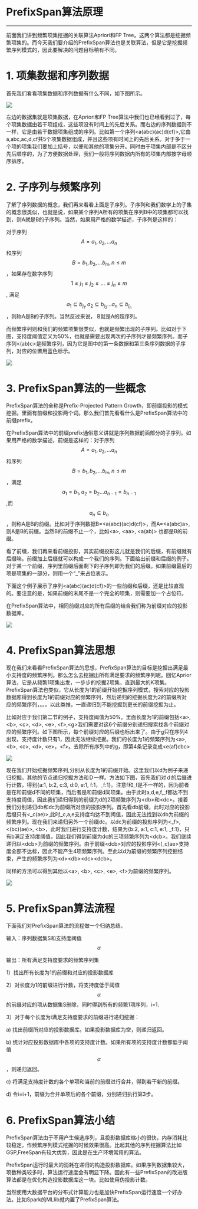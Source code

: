 # PrefixSpan算法原理

---

前面我们讲到频繁项集挖掘的关联算法Apriori和FP Tree。这两个算法都是挖掘频繁项集的。而今天我们要介绍的PrefixSpan算法也是关联算法，但是它是挖掘频繁序列模式的，因此要解决的问题目标稍有不同。

# 1. 项集数据和序列数据

首先我们看看项集数据和序列数据有什么不同，如下图所示。

![](/assets/prefixspan1.png)

左边的数据集就是项集数据，在Apriori和FP Tree算法中我们也已经看到过了，每个项集数据由若干项组成，这些项没有时间上的先后关系。而右边的序列数据则不一样，它是由若干数据项集组成的序列。比如第一个序列&lt;a\(abc\)\(ac\)d\(cf\)&gt;,它由a,abc,ac,d,cf共5个项集数据组成，并且这些项有时间上的先后关系。对于多于一个项的项集我们要加上括号，以便和其他的项集分开。同时由于项集内部是不区分先后顺序的，为了方便数据处理，我们一般将序列数据内所有的项集内部按字母顺序排序。

# 2. 子序列与频繁序列

了解了序列数据的概念，我们再来看看上面是子序列。子序列和我们数学上的子集的概念很类似，也就是说，如果某个序列A所有的项集在序列B中的项集都可以找到，则A就是B的子序列。当然，如果用严格的数学描述，子序列是这样的：

对于序列$$A={a_1,a_2,...a_n}$$和序列$$B={b_1,b_2,...b_m},n \leq m$$，如果存在数字序列$$1 \leq j_1 \leq j_2 \leq ... \leq j_n \leq m$$, 满足$$a_1 \subseteq b_{j_1}, a_2 \subseteq b_{j_2}...a_n \subseteq b_{j_n}$$，则称A是B的子序列。当然反过来说， B就是A的超序列。

而频繁序列则和我们的频繁项集很类似，也就是频繁出现的子序列。比如对于下图，支持度阈值定义为50%，也就是需要出现两次的子序列才是频繁序列。而子序列&lt;\(ab\)c&gt;是频繁序列，因为它是图中的第一条数据和第三条序列数据的子序列，对应的位置用蓝色标示。

![](/assets/prefixspan2.png)

# 3. PrefixSpan算法的一些概念

PrefixSpan算法的全称是Prefix-Projected Pattern Growth，即前缀投影的模式挖掘。里面有前缀和投影两个词。那么我们首先看看什么是PrefixSpan算法中的前缀prefix。

在PrefixSpan算法中的前缀prefix通俗意义讲就是序列数据前面部分的子序列。如果用严格的数学描述，前缀是这样的：对于序列$$A={a_1,a_2,...a_n}$$和序列$$B={b_1,b_2,...b_m},n \leq m$$，满足$$a_1 =b_1 , a_2 = b_2...a_{n-1} = b_{n-1}$$,而$$a_n \subseteq b_n$$，则称A是B的前缀。比如对于序列数据B=&lt;a\(abc\)\(ac\)d\(cf\)&gt;，而A=&lt;a\(abc\)a&gt;,则A是B的前缀。当然B的前缀不止一个，比如&lt;a&gt;, &lt;aa&gt;, &lt;a\(ab\)&gt; 也都是B的前缀。

看了前缀，我们再来看前缀投影，其实前缀投影这儿就是我们的后缀，有前缀就有后缀嘛。前缀加上后缀就可以构成一个我们的序列。下面给出前缀和后缀的例子。对于某一个前缀，序列里前缀后面剩下的子序列即为我们的后缀。如果前缀最后的项是项集的一部分，则用一个“\_”来占位表示。

下面这个例子展示了序列&lt;a\(abc\)\(ac\)d\(cf\)&gt;的一些前缀和后缀，还是比较直观的。要注意的是，如果前缀的末尾不是一个完全的项集，则需要加一个占位符。

在PrefixSpan算法中，相同前缀对应的所有后缀的结合我们称为前缀对应的投影数据库。

![](/assets/prefixspan4.png)

# 4. PrefixSpan算法思想

现在我们来看看PrefixSpan算法的思想，PrefixSpan算法的目标是挖掘出满足最小支持度的频繁序列。那么怎么去挖掘出所有满足要求的频繁序列呢。回忆Aprior算法，它是从频繁1项集出发，一步步的挖掘2项集，直到最大的K项集。PrefixSpan算法也类似，它从长度为1的前缀开始挖掘序列模式，搜索对应的投影数据库得到长度为1的前缀对应的频繁序列，然后递归的挖掘长度为2的前缀所对应的频繁序列，。。。以此类推，一直递归到不能挖掘到更长的前缀挖掘为止。

比如对应于我们第二节的例子，支持度阈值为50%。里面长度为1的前缀包括&lt;a&gt;, &lt;b&gt;, &lt;c&gt;, &lt;d&gt;, &lt;e&gt;, &lt;f&gt;,&lt;g&gt;我们需要对这6个前缀分别递归搜索找各个前缀对应的频繁序列。如下图所示，每个前缀对应的后缀也标出来了。由于g只在序列4出现，支持度计数只有1，因此无法继续挖掘。我们的长度为1的频繁序列为&lt;a&gt;, &lt;b&gt;, &lt;c&gt;, &lt;d&gt;, &lt;e&gt;，&lt;f&gt;。去除所有序列中的g，即第4条记录变成&lt;e\(af\)cbc&gt;

![](/assets/prefixspan3.png)

现在我们开始挖掘频繁序列,分别从长度为1的前缀开始。这里我们以d为例子来递归挖掘，其他的节点递归挖掘方法和Ｄ一样。方法如下图，首先我们对ｄ的后缀进行计数，得到{a:1, b:2, c:3, d:0, e:1, f:1，\_f:1}。注意f和\_f是不一样的，因为前者是在和前缀d不同的项集，而后者是和前缀d同项集。由于此时a,d,e,f,\_f都达不到支持度阈值，因此我们递归得到的前缀为d的2项频繁序列为&lt;db&gt;和&lt;dc&gt;。接着我们分别递归db和dc为前缀所对应的投影序列。首先看db前缀，此时对应的投影后缀只有&lt;\_c\(ae\)&gt;,此时\_c,a,e支持度均达不到阈值，因此无法找到以db为前缀的频繁序列。现在我们来递归另外一个前缀dc。以dc为前缀的投影序列为&lt;\_f&gt;, &lt;\(bc\)\(ae\)&gt;, &lt;b&gt;，此时我们进行支持度计数，结果为{b:2, a:1, c:1, e:1, \_f:1}，只有b满足支持度阈值，因此我们得到前缀为dc的三项频繁序列为&lt;dcb&gt;。我们继续递归以&lt;dcb&gt;为前缀的频繁序列。由于前缀&lt;dcb&gt;对应的投影序列&lt;\(\_c\)ae&gt;支持度全部不达标，因此不能产生4项频繁序列。至此以d为前缀的频繁序列挖掘结束，产生的频繁序列为&lt;d&gt;&lt;db&gt;&lt;dc&gt;&lt;dcb&gt;。

同样的方法可以得到其他以&lt;a&gt;, &lt;b&gt;, &lt;c&gt;, &lt;e&gt;, &lt;f&gt;为前缀的频繁序列。

![](/assets/prefixspan5.png)

# 5. PrefixSpan算法流程

下面我们对PrefixSpan算法的流程做一个归纳总结。

输入：序列数据集S和支持度阈值$$\alpha$$

输出：所有满足支持度要求的频繁序列集

1）找出所有长度为1的前缀和对应的投影数据库

2）对长度为1的前缀进行计数，将支持度低于阈值$$\alpha$$的前缀对应的项从数据集S删除，同时得到所有的频繁1项序列，i=1.

3）对于每个长度为i满足支持度要求的前缀进行递归挖掘：

a\) 找出前缀所对应的投影数据库。如果投影数据库为空，则递归返回。

b\) 统计对应投影数据库中各项的支持度计数。如果所有项的支持度计数都低于阈值$$\alpha$$，则递归返回。

c\) 将满足支持度计数的各个单项和当前的前缀进行合并，得到若干新的前缀。

d\) 令i=i+1，前缀为合并单项后的各个前缀，分别递归执行第3步。

# 6. PrefixSpan算法小结

PrefixSpan算法由于不用产生候选序列，且投影数据库缩小的很快，内存消耗比较稳定，作频繁序列模式挖掘的时候效果很高。比起其他的序列挖掘算法比如GSP,FreeSpan有较大优势，因此是在生产环境常用的算法。

PrefixSpan运行时最大的消耗在递归的构造投影数据库。如果序列数据集较大，项数种类较多时，算法运行速度会有明显下降。因此有一些PrefixSpan的改进版算法都是在优化构造投影数据库这一块。比如使用伪投影计数。

当然使用大数据平台的分布式计算能力也是加快PrefixSpan运行速度一个好办法。比如Spark的MLlib就内置了PrefixSpan算法。

